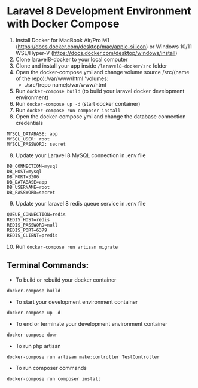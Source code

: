 # Laravel 8 Development Environment with Docker Compose

1. Install Docker for MacBook Air/Pro M1 (https://docs.docker.com/desktop/mac/apple-silicon) or Windows 10/11 WSL/Hyper-V (https://docs.docker.com/desktop/windows/install)
2. Clone laravel8-docker to your local computer
3. Clone and install your app inside `/laravel8-docker/src` folder
4. Open the docker-compose.yml and change volume source /src/(name of the repo):/var/www/html
   'volumes:
      - ./src/(repo name):/var/www/html
5. Run `docker-compose build` (to build your laravel docker development environment)
6. Run `docker-compose up -d` (start docker container)
7. Run `docker-compose run composer install`
8. Open the docker-compose.yml and change the database connection credentials
```
MYSQL_DATABASE: app
MYSQL_USER: root
MYSQL_PASSWORD: secret
```
8. Update your Laravel 8 MySQL connection in .env file
```
DB_CONNECTION=mysql
DB_HOST=mysql
DB_PORT=3306
DB_DATABASE=app
DB_USERNAME=root
DB_PASSWORD=secret
```

9. Update your laravel 8 redis queue service in .env file
```
QUEUE_CONNECTION=redis
REDIS_HOST=redis
REDIS_PASSWORD=null
REDIS_PORT=6379
REDIS_CLIENT=predis
```

10. Run `docker-compose run artisan migrate`

## Terminal Commands:

- To build or rebuild your docker container
```
docker-compose build
```
- To start your development environment container
```
docker-compose up -d
```
- To end or terminate your development environment container
```
docker-compose down
```
- To run php artisan
```
docker-compose run artisan make:controller TestController
```
- To run composer commands
```
docker-compose run composer install
```
